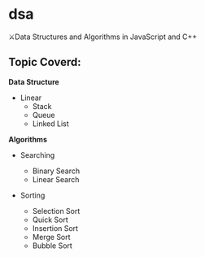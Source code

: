 # dsa
⚔️Data Structures and Algorithms in JavaScript and C++

## Topic Coverd: 
**Data Structure**
* Linear 
    * Stack
    * Queue
    * Linked List


**Algorithms**

* Searching
  * Binary Search
  * Linear Search

* Sorting
  * Selection Sort
  * Quick Sort
  * Insertion Sort
  * Merge Sort
  * Bubble Sort



        
